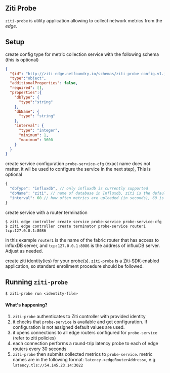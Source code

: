 Ziti Probe
----------

`ziti-probe` is utility application allowing to collect network metrics from the _edge_.

## Setup

create config type for metric collection service with the following schema (this is optional)
```json
{
  "$id": "http://ziti-edge.netfoundry.io/schemas/ziti-probe-config.v1.json",
  "type":"object",
  "additionalProperties": false,
  "required": [],
  "properties":{
    "dbType": {
      "type":"string"
    },
    "dbName": {
      "type": "string"
    },
    "interval": {
      "type": "integer",
      "minimum": 1,
      "maximum": 3600
    }
  }
}
```
create service configuration `probe-service-cfg` (exact name does not matter, 
it wil be used to configure the service in the next step), This is optional
```js
{
  "dbType": "influxdb", // only influxdb is currently supported 
  "dbName": "ziti", // name of database in Influxdb, ziti is the default
  "interval": 60 // how often metrics are uploaded (in seconds), 60 is the default
}
```
create service with a router termination
```shell script
$ ziti edge controller create service probe-service probe-service-cfg
$ ziti edge controller create terminator probe-service router1 tcp:127.0.0.1:8086
```
in this example `router1` is the name of the fabric router that has access to influxDB server, 
and `tcp:127.0.0.1:8086` is the address of influxDB server. Adjust as needed.

create ziti identity(ies) for your probe(s). `ziti-probe` is a Ziti-SDK-enabled application, 
so standard enrollment procedure should be followed.

## Running `ziti-probe`

```shell script
$ ziti-probe run <identity-file>
```
 #### What's happening?
 1. `ziti-probe` authenticates to Ziti controller with provided identity
 1. it checks that `probe-service` is available and get configuration. If configuration is not assigned default values are used.
 1. it opens connections to all edge routers configured for `probe-service` (refer to ziti policies)
 1. each connection performs a round-trip latency probe to each of edge routers every 30 seconds
 1. `ziti-probe` then submits collected metrics to `probe-service`. 
 metric names are in the following format: `latency.<edgeRouterAddress>`, e.g `latency.tls://54.145.23.14:3022`
